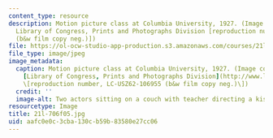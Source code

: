 ```yaml
---
content_type: resource
description: Motion picture class at Columbia University, 1927. (Image courtesy of
  Library of Congress, Prints and Photographs Division [reproduction number, LC-USZ62-106955
  (b&w film copy neg.)])
file: https://ol-ocw-studio-app-production.s3.amazonaws.com/courses/21l-706-studies-in-film-fall-2005/aafc0e0c3cba130cb59b83580e27cc06_21l-706f05.jpg
file_type: image/jpeg
image_metadata:
  caption: Motion picture class at Columbia University, 1927. (Image courtesy of the
    [Library of Congress, Prints and Photographs Division](http://www.loc.gov/rr/print)
    \[reproduction number, LC-USZ62-106955 (b&w film copy neg.)\])
  credit: ''
  image-alt: Two actors sitting on a couch with teacher directing a kissing scene.
resourcetype: Image
title: 21l-706f05.jpg
uid: aafc0e0c-3cba-130c-b59b-83580e27cc06
---
```

